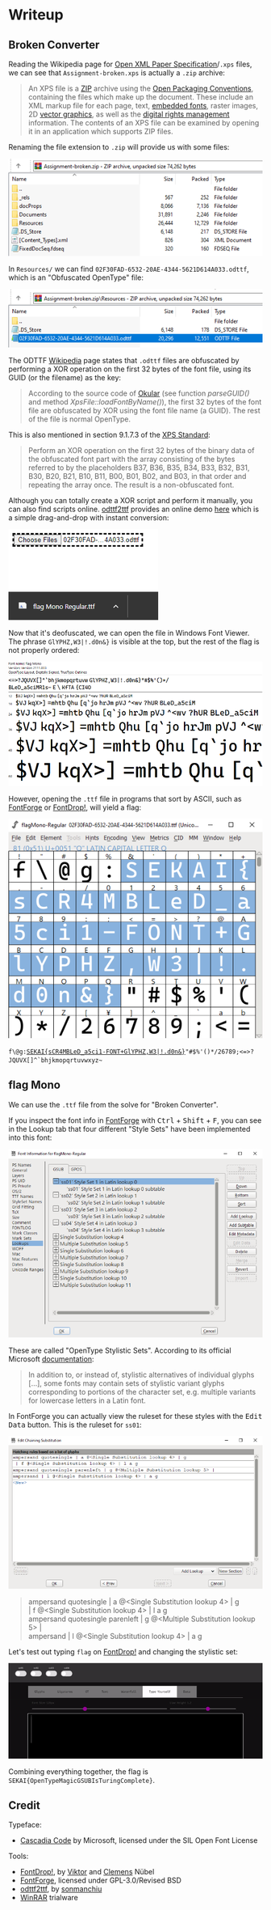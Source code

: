 # Writeup

## Broken Converter

Reading the Wikipedia page for [Open XML Paper Specification](https://en.wikipedia.org/wiki/Open_XML_Paper_Specification)/`.xps` files, we can see that `Assignment-broken.xps` is actually a `.zip` archive:

> An XPS file is a [ZIP](https://en.wikipedia.org/wiki/ZIP_(file_format) "ZIP (file format)") archive using the [Open Packaging Conventions](https://en.wikipedia.org/wiki/Open_Packaging_Conventions "Open Packaging Conventions"), containing the files which make up the document. These include an XML markup file for each page, text, [embedded fonts](https://en.wikipedia.org/wiki/Odttf "Odttf"), raster images, 2D [vector graphics](https://en.wikipedia.org/wiki/Vector_graphics "Vector graphics"), as well as the [digital rights management](https://en.wikipedia.org/wiki/Digital_rights_management "Digital rights management") information. The contents of an XPS file can be examined by opening it in an application which supports ZIP files.

Renaming the file extension to `.zip` will provide us with some files:

![Viewing the renamed `.xps` file in WinRAR](zip.png)

In `Resources/` we can find `02F30FAD-6532-20AE-4344-5621D614A033.odttf`, which is an "Obfuscated OpenType" file:

![Viewing `Resources/` file in WinRAR](odttf.png)

 The ODTTF [Wikipedia](https://en.wikipedia.org/wiki/ODTTF) page states that `.odttf` files are obfuscated by performing a XOR operation on the first 32 bytes of the font file, using its GUID (or the filename) as the key:

> According to the source code of [Okular](https://en.wikipedia.org/wiki/Okular "Okular") (see function _parseGUID()_ and method _XpsFile::loadFontByName()_), the first 32 bytes of the font file are obfuscated by XOR using the font file name (a GUID). The rest of the file is normal OpenType.

This is also mentioned in section 9.1.7.3 of the [XPS Standard](https://www.ecma-international.org/wp-content/uploads/XPS-Standard.pdf):

> Perform an XOR operation on the first 32 bytes of the binary data of the obfuscated font part with the array consisting of the bytes referred to by the placeholders B37, B36, B35, B34, B33, B32, B31, B30, B20, B21, B10, B11, B00, B01, B02, and B03, in that order and repeating the array once. The result is a non-obfuscated font.

Although you can totally create a XOR script and perform it manually, you can also find scripts online. [odttf2ttf](https://github.com/somanchiu/odttf2ttf) provides an online demo [here](https://somanchiu.github.io/odttf2ttf/js/demo) which is a simple drag-and-drop with instant conversion:

![Conversion using odttf2ttf](conversion.png)

Now that it's deofuscated, we can open the file in Windows Font Viewer. The phrase `GlYPHZ,W3|!.d0n&}` is visible at the top, but the rest of the flag is not properly ordered:

![Viewing misordered glyphs in default font viewer](fontviewer.png)

However, opening the `.ttf` file in programs that sort by ASCII, such as [FontForge](https://fontforge.org/) or [FontDrop!](https://fontdrop.info/), will yield a flag:

![Visible flag in program window for FontForge](broken-converter-flag-fontforge.png)

<code>f\\@g:<u>SEKAI{sCR4MBLeD_a5ci1-FONT+GlYPHZ,W3|!.d0n&}</u>"#$%'()*/26789;&lt;=&gt;?JQUVX[]^`bhjkmopqrtuvwxyz~</code>

## flag Mono

We can use the `.ttf` file from the solve for "Broken Converter".

If you inspect the font info in [FontForge](https://fontforge.org/) with <kbd>Ctrl</kbd> + <kbd>Shift</kbd> + <kbd>F</kbd>, you can see in the Lookup tab that four different "Style Sets" have been implemented into this font:

![Inspecting the "Lookup" tab in FontForge](lookup.png)

These are called "OpenType Stylistic Sets". According to its official Microsoft [documentation](https://docs.microsoft.com/en-us/typography/opentype/spec/features_pt#ssxx):

> In addition to, or instead of, stylistic alternatives of individual glyphs [...], some fonts may contain sets of stylistic variant glyphs corresponding to portions of the character set, e.g. multiple variants for lowercase letters in a Latin font.

In FontForge you can actually view the ruleset for these styles with the <kbd>Edit Data</kbd> button. This is the ruleset for `ss01`:

![Inspecting stylistic set ruleset $2 in FontForge](ruleset.png)

> ampersand quotesingle | a @<Single Substitution lookup 4> | g  
> | f @<Single Substitution lookup 4> | l a g  
> ampersand quotesingle parenleft | g @<Multiple Substitution lookup 5> |  
> ampersand | l @<Single Substitution lookup 4> | a g

Let's test out typing `flag` on [FontDrop!](https://fontdrop.info/) and changing the stylistic set:

![Changing stylistic sets on FontDrop!](mono-flag.gif)

Combining everything together, the flag is `SEKAI{OpenTypeMagicGSUBIsTuringComplete}`.

## Credit

Typeface:

- [Cascadia Code](https://github.com/microsoft/cascadia-code) by Microsoft, licensed under the SIL Open Font License

Tools:

- [FontDrop!](https://fontdrop.info/), by [Viktor](https://www.viktornuebel.com/) and [Clemens](http://www.lieberungewoehnlich.de/) Nübel
- [FontForge](https://github.com/fontforge), licensed under GPL-3.0/Revised BSD
- [odttf2ttf](https://github.com/somanchiu/odttf2ttf), by [sonmanchiu](https://github.com/somanchiu)
- [WinRAR](https://www.win-rar.com/) trialware
